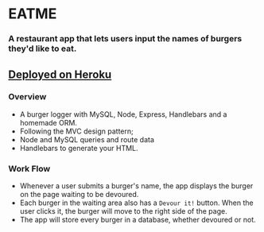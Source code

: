 # EATME
### A restaurant app that lets users input the names of burgers they'd like to eat.
## [Deployed on Heroku](https://boiling-falls-40354.herokuapp.com/)

### Overview
* A burger logger with MySQL, Node, Express, Handlebars and a homemade ORM. 
* Following the MVC design pattern; 
* Node and MySQL queries and route data
* Handlebars to generate your HTML.


### Work Flow
* Whenever a user submits a burger's name, the app displays the burger on the page waiting to be devoured.
* Each burger in the waiting area also has a `Devour it!` button. When the user clicks it, the burger will move to the right side of the page.
* The app will store every burger in a database, whether devoured or not.